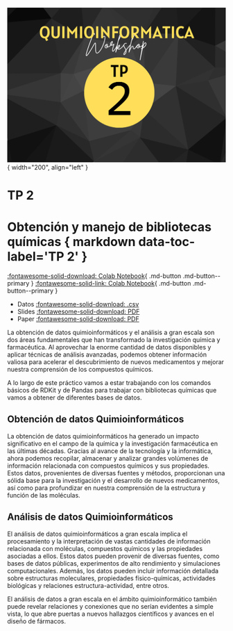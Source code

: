 ![Banner](img/4.png){ width="200", align="left" }

# **TP 2**
#  Obtención y manejo de bibliotecas químicas  { markdown data-toc-label='TP 2' }

[:fontawesome-solid-download: Colab Notebook](material/Trabajo_Practico_2.ipynb){ .md-button .md-button--primary }
[:fontawesome-solid-link: Colab Notebook](https://drive.google.com/file/d/1SVMusirk8cYajEPHiXSfkXwV9T0gNRjY/view?usp=sharing){ .md-button .md-button--primary }


* Datos [:fontawesome-solid-download: .csv](material/smiles.csv)
* Slides [:fontawesome-solid-download: PDF](material/TP2.pdf)
* Paper [:fontawesome-solid-download: PDF](material/Thomas(2024).pdf)


La obtención de datos quimioinformáticos y el análisis a gran escala son dos áreas fundamentales que han transformado la investigación química y farmacéutica. Al aprovechar la enorme cantidad de datos disponibles y aplicar técnicas de análisis avanzadas, podemos obtener información valiosa para acelerar el descubrimiento de nuevos medicamentos y mejorar nuestra comprensión de los compuestos químicos.

A lo largo de este práctico vamos a estar trabajando con los comandos básicos de RDKit y de Pandas para trabajar con bibliotecas químicas que vamos a obtener de diferentes bases de datos.

## Obtención de datos Quimioinformáticos

La obtención de datos quimioinformáticos ha generado un impacto significativo en el campo de la química y la investigación farmacéutica en las últimas décadas. Gracias al avance de la tecnología y la informática, ahora podemos recopilar, almacenar y analizar grandes volúmenes de información relacionada con compuestos químicos y sus propiedades. Estos datos, provenientes de diversas fuentes y métodos, proporcionan una sólida base para la investigación y el desarrollo de nuevos medicamentos, así como para profundizar en nuestra comprensión de la estructura y función de las moléculas.

## Análisis de datos Quimioinformáticos

El análisis de datos quimioinformáticos a gran escala implica el procesamiento y la interpretación de vastas cantidades de información relacionada con moléculas, compuestos químicos y las propiedades asociadas a ellos. Estos datos pueden provenir de diversas fuentes, como bases de datos públicas, experimentos de alto rendimiento y simulaciones computacionales. Además, los datos pueden incluir información detallada sobre estructuras moleculares, propiedades físico-químicas, actividades biológicas y relaciones estructura-actividad, entre otros.

El análisis de datos a gran escala en el ámbito quimioinformático también puede revelar relaciones y conexiones que no serían evidentes a simple vista, lo que abre puertas a nuevos hallazgos científicos y avances en el diseño de fármacos.